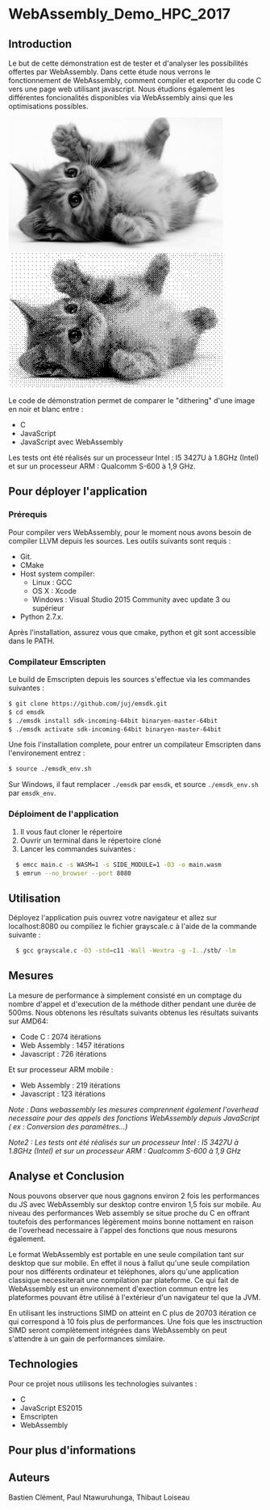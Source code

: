 # WebAssembly_Demo_HPC_2017

## Introduction

Le but de cette démonstration est de tester et d'analyser les possibilités offertes par WebAssembly. Dans cette étude nous verrons le fonctionnement de WebAssembly, comment compiler et exporter du code C vers une page web utilisant javascript. Nous étudions également les différentes foncionalités disponibles via WebAssembly ainsi que les optimisations possibles.


![ImageNoirBlanc](src/img_grayscale.png)
![ImageDither](src/dither.png)

Le code de démonstration permet de comparer le "dithering" d'une image en noir et blanc entre : 
 - C
 - JavaScript
 - JavaScript avec WebAssembly

Les tests ont été réalisés sur un processeur Intel : I5 3427U à 1.8GHz (Intel) et sur un processeur ARM : Qualcomm S-600 à 1,9 GHz. 



## Pour déployer l'application

### Prérequis

Pour compiler vers WebAssembly, pour le moment nous avons besoin de compiler LLVM depuis les sources. Les outils suivants sont requis :
- Git. 
- CMake
- Host system compiler:
    - Linux : GCC
    - OS X : Xcode
    - Windows : Visual Studio 2015 Community avec update 3 ou supérieur
- Python 2.7.x. 

Après l'installation, assurez vous que cmake, python et git sont accessible dans le PATH.

###  Compilateur Emscripten

Le build de Emscripten depuis les sources s'effectue via les commandes suivantes :
```bash
$ git clone https://github.com/juj/emsdk.git
$ cd emsdk
$ ./emsdk install sdk-incoming-64bit binaryen-master-64bit
$ ./emsdk activate sdk-incoming-64bit binaryen-master-64bit
```
Une fois l'installation complete, pour entrer un compilateur Emscripten dans l'environement entrez :
```bash
$ source ./emsdk_env.sh
```

Sur Windows, il faut remplacer `./emsdk` par `emsdk`, et source `./emsdk_env.sh` par `emsdk_env`.

### Déploiment de l'application

1. Il vous faut cloner le répertoire 
2. Ouvrir un terminal dans le répertoire cloné
3. Lancer les commandes suivantes :

```bash
  $ emcc main.c -s WASM=1 -s SIDE_MODULE=1 -O3 -o main.wasm
  $ emrun --no_browser --port 8080 
```

## Utilisation
 Déployez l'application puis ouvrez votre navigateur et allez sur localhost:8080 ou compiliez le fichier grayscale.c à l'aide de la commande suivante :
```bash
  $ gcc grayscale.c -O3 -std=c11 -Wall -Wextra -g -I../stb/ -lm
```

## Mesures

La mesure de performance à simplement consisté en un comptage du nombre d'appel et d'execution de la méthode dither pendant une durée de 500ms. Nous obtenons les résultats suivants obtenus les résultats suivants sur AMD64:
 - Code C : 2074 itérations
 - Web Assembly : 1457 itérations
 - Javascript : 726 itérations
 
Et sur processeur ARM mobile :
 - Web Assembly : 219 itérations
 - Javascript : 123 itérations
 
*Note : Dans webassembly les mesures comprennent également l'overhead necessaire pour des appels des fonctions WebAssembly depuis JavaScript ( ex : Conversion des paramètres...)*

*Note2 : Les tests ont été réalisés sur un processeur Intel : I5 3427U à 1.8GHz (Intel) et sur un processeur ARM : Qualcomm S-600 à 1,9 GHz*
 
## Analyse et Conclusion
Nous pouvons observer que nous gagnons environ 2 fois les performances du JS avec WebAssembly sur desktop contre environ 1,5 fois sur mobile. Au niveau des performances Web assembly se situe proche du C en offrant toutefois des performances légèrement moins bonne nottament en raison de l'overhead necessaire à l'appel des fonctions que nous mesurons également.

Le format WebAssembly est portable en une seule compilation tant sur desktop que sur mobile. En effet il nous à fallut qu'une seule compilation pour nos différents ordinateur et téléphones, alors qu'une application classique necessiterait une compilation par plateforme. Ce qui fait de WebAssembly est un environnement d'exection commun entre les plateformes pouvant être utilisé à l'extérieur d'un navigateur tel que la JVM.

En utilisant les instructions SIMD on atteint en C plus de 20703 itération ce qui correspond à 10 fois plus de performances.
Une fois que les insctruction SIMD seront complètement intégrées dans WebAssembly on peut s'attendre à un gain de performances similaire.


## Technologies 
Pour ce projet nous utilisons les technologies suivantes :
 - C
 - JavaScript ES2015
 - Emscripten
 - WebAssembly

## Pour plus d'informations


## Auteurs
Bastien Clément, Paul Ntawuruhunga, Thibaut Loiseau
